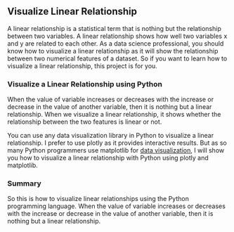 ## Visualize Linear Relationship

A linear relationship is a statistical term that is nothing but the relationship between two variables. A linear relationship shows how well two variables x and y are related to each other. As a data science professional, you should know how to visualize a linear relationship as it will show the relationship between two numerical features of a dataset. So if you want to learn how to visualize a linear relationship, this project is for you.

### Visualize a Linear Relationship using Python

When the value of variable increases or decreases with the increase or decrease in the value of another variable, then it is nothing but a linear relationship. When we visualize a linear relationship, it shows whether the relationship between the two features is linear or not.

You can use any data visualization library in Python to visualize a linear relationship. I prefer to use plotly as it provides interactive results. But as so many Python programmers use matplotlib for [data visualization](https://thecleverprogrammer.com/2022/03/02/heres-how-to-choose-a-data-visualization-graph/), I will show you how to visualize a linear relationship with Python using plotly and matplotlib.

### Summary

So this is how to visualize linear relationships using the Python programming language. When the value of variable increases or decreases with the increase or decrease in the value of another variable, then it is nothing but a linear relationship.